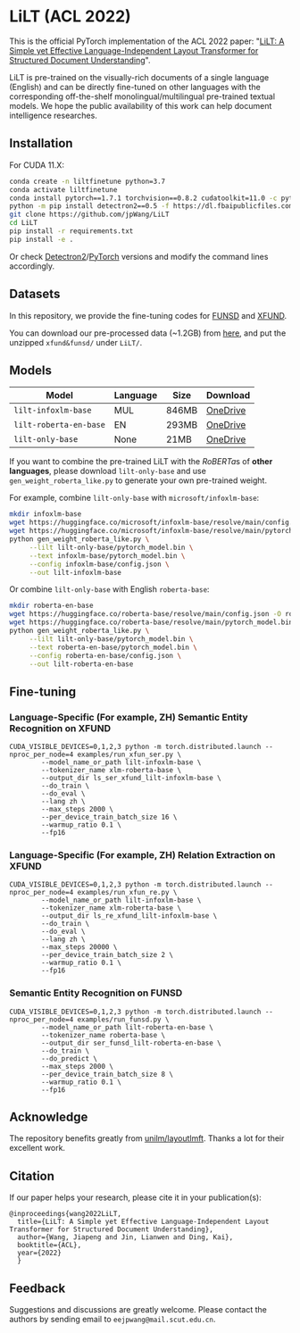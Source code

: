 # LiLT (ACL 2022)

This is the official PyTorch implementation of the ACL 2022 paper: "[LiLT: A Simple yet Effective Language-Independent Layout Transformer for Structured Document Understanding](https://arxiv.org/abs/2202.13669)".

LiLT is pre-trained on the visually-rich documents of a single language (English) and can be directly fine-tuned on other languages with the corresponding off-the-shelf monolingual/multilingual pre-trained textual models. We hope the public availability of this work can help document intelligence researches.

## Installation

For CUDA 11.X: 

~~~bash
conda create -n liltfinetune python=3.7
conda activate liltfinetune
conda install pytorch==1.7.1 torchvision==0.8.2 cudatoolkit=11.0 -c pytorch
python -m pip install detectron2==0.5 -f https://dl.fbaipublicfiles.com/detectron2/wheels/cu110/torch1.7/index.html
git clone https://github.com/jpWang/LiLT
cd LiLT
pip install -r requirements.txt
pip install -e .
~~~

Or check [Detectron2](https://github.com/facebookresearch/detectron2/releases)/[PyTorch](https://pytorch.org/get-started/previous-versions/) versions and modify the command lines accordingly.

## Datasets

In this repository, we provide the fine-tuning codes for [FUNSD](https://guillaumejaume.github.io/FUNSD/) and [XFUND](https://github.com/doc-analysis/XFUND). 

You can download our pre-processed data (~1.2GB) from [here](https://1drv.ms/u/s!Ahd-h7H5akVZeZQvKieg8g5THV8?e=mBRnxw), and put the unzipped `xfund&funsd/` under `LiLT/`. 

## Models

| Model                         | Language  | Size  | Download     | 
| ----------------------------- | --------- | ----- | ------------ |
| `lilt-infoxlm-base`           | MUL       | 846MB | [OneDrive](https://1drv.ms/u/s!Ahd-h7H5akVZfeIhAQ8KHELRvcc?e=WS1P82)    |
| `lilt-roberta-en-base`        | EN        | 293MB | [OneDrive](https://1drv.ms/u/s!Ahd-h7H5akVZfhPVHQQ1tOypA48?e=nraHn3)    | 
| `lilt-only-base`              | None      | 21MB  | [OneDrive](https://1drv.ms/u/s!Ahd-h7H5akVZfEIRbCmcWKjhoSM?e=6tMGbe)    | 

If you want to combine the pre-trained LiLT with the *RoBERTa*s of **other languages**, please download  `lilt-only-base` and use `gen_weight_roberta_like.py` to generate your own pre-trained weight.

For example, combine `lilt-only-base` with `microsoft/infoxlm-base`:

~~~bash
mkdir infoxlm-base
wget https://huggingface.co/microsoft/infoxlm-base/resolve/main/config.json -O infoxlm-base/config.json
wget https://huggingface.co/microsoft/infoxlm-base/resolve/main/pytorch_model.bin -O infoxlm-base/pytorch_model.bin
python gen_weight_roberta_like.py \
     --lilt lilt-only-base/pytorch_model.bin \
     --text infoxlm-base/pytorch_model.bin \
     --config infoxlm-base/config.json \
     --out lilt-infoxlm-base
~~~
Or combine `lilt-only-base` with English `roberta-base`:

~~~bash
mkdir roberta-en-base
wget https://huggingface.co/roberta-base/resolve/main/config.json -O roberta-en-base/config.json
wget https://huggingface.co/roberta-base/resolve/main/pytorch_model.bin -O roberta-en-base/pytorch_model.bin
python gen_weight_roberta_like.py \
     --lilt lilt-only-base/pytorch_model.bin \
     --text roberta-en-base/pytorch_model.bin \
     --config roberta-en-base/config.json \
     --out lilt-roberta-en-base
~~~


## Fine-tuning

### Language-Specific (For example, ZH) Semantic Entity Recognition on XFUND

```
CUDA_VISIBLE_DEVICES=0,1,2,3 python -m torch.distributed.launch --nproc_per_node=4 examples/run_xfun_ser.py \
        --model_name_or_path lilt-infoxlm-base \
        --tokenizer_name xlm-roberta-base \
        --output_dir ls_ser_xfund_lilt-infoxlm-base \
        --do_train \
        --do_eval \
        --lang zh \
        --max_steps 2000 \
        --per_device_train_batch_size 16 \
        --warmup_ratio 0.1 \
        --fp16
```

### Language-Specific (For example, ZH) Relation Extraction on XFUND

```
CUDA_VISIBLE_DEVICES=0,1,2,3 python -m torch.distributed.launch --nproc_per_node=4 examples/run_xfun_re.py \
        --model_name_or_path lilt-infoxlm-base \
        --tokenizer_name xlm-roberta-base \
        --output_dir ls_re_xfund_lilt-infoxlm-base \
        --do_train \
        --do_eval \
        --lang zh \
        --max_steps 20000 \
        --per_device_train_batch_size 2 \
        --warmup_ratio 0.1 \
        --fp16
```

### Semantic Entity Recognition on FUNSD

```
CUDA_VISIBLE_DEVICES=0,1,2,3 python -m torch.distributed.launch --nproc_per_node=4 examples/run_funsd.py \
        --model_name_or_path lilt-roberta-en-base \
        --tokenizer_name roberta-base \
        --output_dir ser_funsd_lilt-roberta-en-base \
        --do_train \
        --do_predict \
        --max_steps 2000 \
        --per_device_train_batch_size 8 \
        --warmup_ratio 0.1 \
        --fp16
```


## Acknowledge

The repository benefits greatly from [unilm/layoutlmft](https://github.com/microsoft/unilm/tree/master/layoutlmft). Thanks a lot for their excellent work.

## Citation
If our paper helps your research, please cite it in your publication(s):
```
@inproceedings{wang2022LiLT,
  title={LiLT: A Simple yet Effective Language-Independent Layout Transformer for Structured Document Understanding},
  author={Wang, Jiapeng and Jin, Lianwen and Ding, Kai},
  booktitle={ACL},
  year={2022}
  }
```

## Feedback
Suggestions and discussions are greatly welcome. Please contact the authors by sending email to `eejpwang@mail.scut.edu.cn`.
